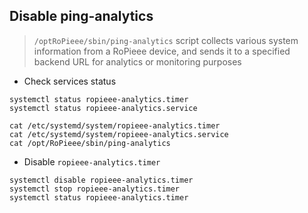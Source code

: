 ## Disable ping-analytics

> `/optRoPieee/sbin/ping-analytics`  script collects various system information from a RoPieee device, and sends it to a specified backend URL for analytics or monitoring purposes

* Check services status  
```shell
systemctl status ropieee-analytics.timer
systemctl status ropieee-analytics.service
```

```shell
cat /etc/systemd/system/ropieee-analytics.timer
cat /etc/systemd/system/ropieee-analytics.service
cat /opt/RoPieee/sbin/ping-analytics
```

* Disable `ropieee-analytics.timer`
```shell
systemctl disable ropieee-analytics.timer
systemctl stop ropieee-analytics.timer
systemctl status ropieee-analytics.timer
```

